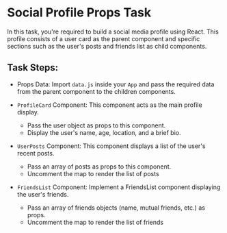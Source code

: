 # Social Profile Props Task

In this task, you're required to build a social media profile using React. This profile consists of a user card as the parent component and specific sections such as the user's posts and friends list as child components.

## Task Steps:

- Props Data:
  Import `data.js` inside your `App` and pass the required data from the parent component to the children components.

- `ProfileCard` Component:
  This component acts as the main profile display.

  - Pass the user object as props to this component.
  - Display the user's name, age, location, and a brief bio.

- `UserPosts` Component:
  This component displays a list of the user's recent posts.

  - Pass an array of posts as props to this component.
  - Uncomment the map to render the list of posts

- `FriendsList` Component:
  Implement a FriendsList component displaying the user's friends.

  - Pass an array of friends objects (name, mutual friends, etc.) as props.
  - Uncomment the map to render the list of friends
